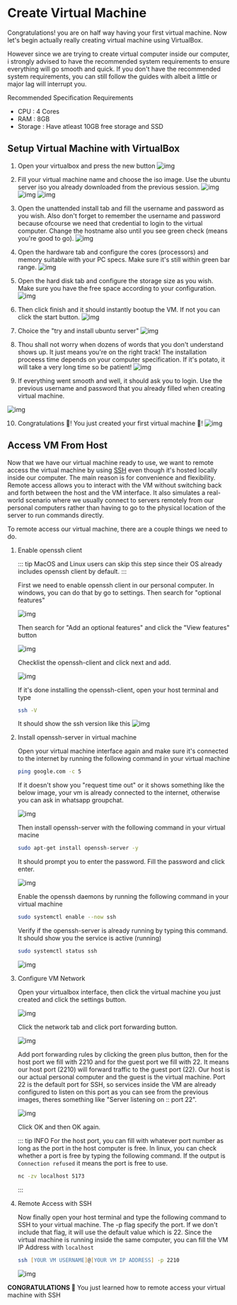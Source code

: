 # Create Virtual Machine

Congratulations! you are on half way having your first virtual machine. Now let's begin actually really creating virtual machine using VirtualBox. 

However since we are trying to create virtual computer inside our computer, i strongly advised to have the recommended system requirements to ensure everything will go smooth and quick. If you don't have the recommended system requirements, you can still follow the guides with albeit a little or major lag will interrupt you.

Recommended Specification Requirements
- CPU : 4 Cores
- RAM : 8GB
- Storage : Have atleast 10GB free storage and SSD

## Setup Virtual Machine with VirtualBox

1. Open your virtualbox and press the new button
![img](../../../public/assets/cloud-development/your-first-vm/create-1.png)

2. Fill your virtual machine name and choose the iso image. Use the ubuntu server iso you already downloaded from the previous session.
![img](../../../public/assets/cloud-development/your-first-vm/create-2.png)
![img](../../../public/assets/cloud-development/your-first-vm/create-3.png)
![img](../../../public/assets/cloud-development/your-first-vm/create-4.png)

3. Open the unattended install tab and fill the username and password as you wish. Also don't forget to remember the username and password because ofcourse we need that credential to login to the virtual computer. Change the hostname also until you see green check (means you're good to go).
![img](../../../public/assets/cloud-development/your-first-vm/create-5.png)

4. Open the hardware tab and configure the cores (processors) and memory suitable with your PC specs. Make sure it's still within green bar range.
![img](../../../public/assets/cloud-development/your-first-vm/create-6.png)

5. Open the hard disk tab and configure the storage size as you wish. Make sure you have the free space according to your configuration.
![img](../../../public/assets/cloud-development/your-first-vm/create-7.png)

6. Then click finish and it should instantly bootup the VM. If not you can click the start button.
![img](../../../public/assets/cloud-development/your-first-vm/create-8.png)

7. Choice the "try and install ubuntu server" 
![img](../../../public/assets/cloud-development/your-first-vm/create-9.png)

8. Thou shall not worry when dozens of words that you don't understand shows up. It just means you're on the right track! The installation proceess time depends on your computer specification. If it's potato, it will take a very long time so be patient!
![img](../../../public/assets/cloud-development/your-first-vm/create-10.png)

9. If everything went smooth and well, it should ask you to login. Use the previous username and password that you already filled when creating virtual machine.

![img](../../../public/assets/cloud-development/your-first-vm/create-12.png)

10. Congratulations 👏! You just created your first virtual machine 🥳!
![img](../../../public/assets/cloud-development/your-first-vm/create-13.png)



## Access VM From Host

Now that we have our virtual machine ready to use, we want to remote access the virtual machine by using [SSH](https://www.techtarget.com/searchsecurity/definition/Secure-Shell) even though it's hosted locally inside our computer. The main reason is for convenience and flexibility. Remote access allows you to interact with the VM without switching back and forth between the host and the VM interface. It also simulates a real-world scenario where we usually connect to servers remotely from our personal computers rather than having to go to the physical location of the server to run commands directly. 

To remote access our virtual machine, there are a couple things we need to do.

1. Enable openssh client

    ::: tip
    MacOS and Linux users can skip this step since their OS already includes openssh client by default.
    :::

    First we need to enable openssh client in our personal computer.  In windows, you can do that by go to settings. Then search for "optional features"

    ![img](../../../public/assets/cloud-development/your-first-vm/ssh1.jpg)

    Then search for "Add an optional features" and click the "View features" button

    ![img](../../../public/assets/cloud-development/your-first-vm/ssh2.jpg)

    Checklist the openssh-client and click next and add.

    ![img](../../../public/assets/cloud-development/your-first-vm/ssh3.jpg)

    If it's done installing the openssh-client, open your host terminal and type

    ```zsh
    ssh -V
    ```

    It should show the ssh version like this
    ![img](../../../public/assets/cloud-development/your-first-vm/ssh4.png)    

2. Install openssh-server in virtual machine

    Open your virtual machine interface again and make sure it's connected to the internet by running the following command in your virtual machine

    ```zsh
    ping google.com -c 5
    ```

    If it doesn't show you "request time out" or it shows something like the below image, your vm is already connected to the internet, otherwise you can ask in whatsapp groupchat.

    ![img](../../../public/assets/cloud-development/your-first-vm/ssh5.png)    

    Then install openssh-server with the following command in your virtual macine

    ```zsh
    sudo apt-get install openssh-server -y
    ```

    It should prompt you to enter the password. Fill the password and click enter.

    ![img](../../../public/assets/cloud-development/your-first-vm/ssh6.png)    

    Enable the openssh daemons by running the following command in your virtual machine

    ```zsh
    sudo systemctl enable --now ssh
    ```

    Verify if the openssh-server is already running by typing this command. It should show you the service is active (running)

    ```zsh
    sudo systemctl status ssh
    ```

    ![img](../../../public/assets/cloud-development/your-first-vm/ssh7.png)    

3. Configure VM Network

    Open your virtualbox interface, then click the virtual machine you just created and click the settings button.

    ![img](../../../public/assets/cloud-development/your-first-vm/ssh8.png)    

    Click the network tab and click port forwarding button.

    ![img](../../../public/assets/cloud-development/your-first-vm/ssh9.png)    

    Add port forwarding rules by clicking the green plus button, then for the host port we fill with 2210 and for the guest port we fill with 22. It means our host port (2210) will forward traffic to the guest port (22). Our host is our actual personal computer and the guest is the virtual machine. Port 22 is the default port for SSH, so services inside the VM are already configured to listen on this port as you can see from the previous images, theres something like "Server listening on :: port 22".

    ![img](../../../public/assets/cloud-development/your-first-vm/ssh10.png)    

    Click OK and then OK again.

    ::: tip INFO 
    For the host port, you can fill with whatever port number as long as the port in the host computer is free. In linux, you can check whether a port is free by typing the following command. If the output is ```Connection refused``` it means the port is free to use. 
    ```zsh
    nc -zv localhost 5173
    ```
    :::

4. Remote Access with SSH

    Now finally open your host terminal and type the following command to SSH to your virtual machine. The -p flag specify the port. If we don't include that flag, it will use the default value which is 22. Since the virtual machine is running inside the same computer, you can fill the VM IP Address with ```localhost```

    ```zsh
    ssh [YOUR VM USERNAME]@[YOUR VM IP ADDRESS] -p 2210
    ```

    ![img](../../../public/assets/cloud-development/your-first-vm/ssh11.png)    

**CONGRATULATIONS 🥳** You just learned how to remote access your virtual machine with SSH
